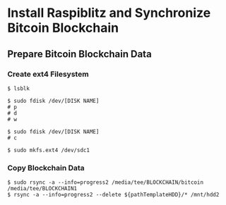 # Install Raspiblitz and Synchronize Bitcoin Blockchain

## Prepare Bitcoin Blockchain Data

### Create ext4 Filesystem

~~~
$ lsblk

$ sudo fdisk /dev/[DISK NAME]
# p
# d
# w

$ sudo fdisk /dev/[DISK NAME]
# c

$ sudo mkfs.ext4 /dev/sdc1

~~~

### Copy Blockchain Data

~~~
$ sudo rsync -a --info=progress2 /media/tee/BLOCKCHAIN/bitcoin /media/tee/BLOCKCHAIN1
$ rsync -a --info=progress2 --delete ${pathTemplateHDD}/* /mnt/hdd2
~~~
